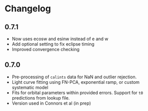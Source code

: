 # Changelog

## 0.7.1

- Now uses ecosw and esinw instead of e and w
- Add optional setting to fix eclipse timing
- Improved convergence checking

## 0.7.0

- Pre-processing of `calints` data for NaN and outlier rejection.
- Light curve fitting using FN-PCA, exponential ramp, or custom systematic model
- Fits for orbital parameters within provided errors. Support for `t0` predictions from lookup file.
- Version used in Connors et al (in prep)

